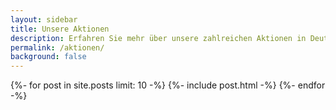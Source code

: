 ```yaml
---
layout: sidebar
title: Unsere Aktionen
description: Erfahren Sie mehr über unsere zahlreichen Aktionen in Deutschland, Frankreich und der Schweiz.
permalink: /aktionen/
background: false
---
```


{%- for post in site.posts limit: 10 -%}
  {%- include post.html -%}
{%- endfor -%}